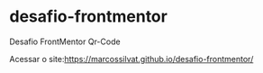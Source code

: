 # desafio-frontmentor
 Desafio FrontMentor Qr-Code

Acessar o site:https://marcossilvat.github.io/desafio-frontmentor/
